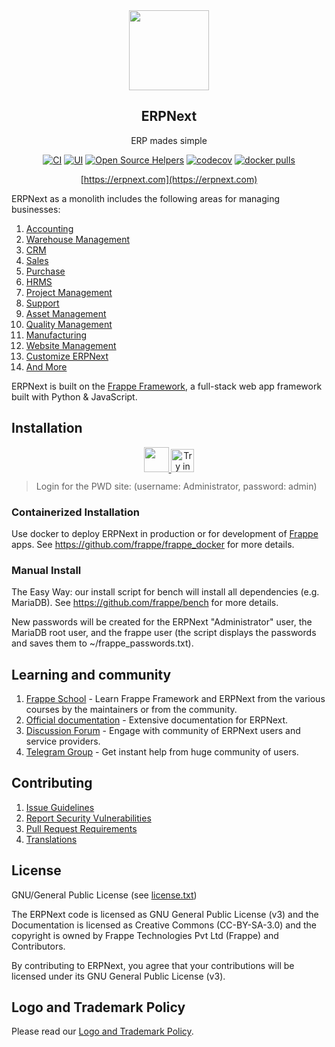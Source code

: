 <div align="center">
    <a href="https://erpnext.com">
        <img src="https://raw.githubusercontent.com/frappe/erpnext/develop/erpnext/public/images/erpnext-logo.png" height="128">
    </a>
    <h2>ERPNext</h2>
    <p align="center">
        <p>ERP mades simple</p>
    </p>

[![CI](https://github.com/frappe/erpnext/actions/workflows/server-tests.yml/badge.svg?branch=develop)](https://github.com/frappe/erpnext/actions/workflows/server-tests.yml)
[![UI](https://github.com/erpnext/erpnext_ui_tests/actions/workflows/ui-tests.yml/badge.svg?branch=develop&event=schedule)](https://github.com/erpnext/erpnext_ui_tests/actions/workflows/ui-tests.yml)
[![Open Source Helpers](https://www.codetriage.com/frappe/erpnext/badges/users.svg)](https://www.codetriage.com/frappe/erpnext)
[![codecov](https://codecov.io/gh/frappe/erpnext/branch/develop/graph/badge.svg?token=0TwvyUg3I5)](https://codecov.io/gh/frappe/erpnext)
[![docker pulls](https://img.shields.io/docker/pulls/frappe/erpnext-worker.svg)](https://hub.docker.com/r/frappe/erpnext-worker)

[https://erpnext.com](https://erpnext.com)

</div>

ERPNext as a monolith includes the following areas for managing businesses:

1. [Accounting](https://erpnext.com/open-source-accounting)
1. [Warehouse Management](https://erpnext.com/distribution/warehouse-management-system)
1. [CRM](https://erpnext.com/open-source-crm)
1. [Sales](https://erpnext.com/open-source-sales-purchase)
1. [Purchase](https://erpnext.com/open-source-sales-purchase)
1. [HRMS](https://erpnext.com/open-source-hrms)
1. [Project Management](https://erpnext.com/open-source-projects)
1. [Support](https://erpnext.com/open-source-help-desk-software)
1. [Asset Management](https://erpnext.com/open-source-asset-management-software)
1. [Quality Management](https://erpnext.com/docs/user/manual/en/quality-management)
1. [Manufacturing](https://erpnext.com/open-source-manufacturing-erp-software)
1. [Website Management](https://erpnext.com/open-source-website-builder-software)
1. [Customize ERPNext](https://erpnext.com/docs/user/manual/en/customize-erpnext)
1. [And More](https://erpnext.com/docs/user/manual/en/)

ERPNext is built on the [Frappe Framework](https://github.com/frappe/frappe), a full-stack web app framework built with Python & JavaScript.

## Installation

<div align="center" style="max-height: 40px;">
    <a href="https://frappecloud.com/erpnext/signup">
        <img src=".github/try-on-f-cloud-button.svg" height="40">
    </a>
    <a href="https://labs.play-with-docker.com/?stack=https://raw.githubusercontent.com/frappe/frappe_docker/main/pwd.yml">
      <img src="https://raw.githubusercontent.com/play-with-docker/stacks/master/assets/images/button.png" alt="Try in PWD" height="37"/>
    </a>
</div>

> Login for the PWD site: (username: Administrator, password: admin)

### Containerized Installation

Use docker to deploy ERPNext in production or for development of [Frappe](https://github.com/frappe/frappe) apps. See https://github.com/frappe/frappe_docker for more details.

### Manual Install

The Easy Way: our install script for bench will install all dependencies (e.g. MariaDB). See https://github.com/frappe/bench for more details.

New passwords will be created for the ERPNext "Administrator" user, the MariaDB root user, and the frappe user (the script displays the passwords and saves them to ~/frappe_passwords.txt).


## Learning and community

1. [Frappe School](https://frappe.school) - Learn Frappe Framework and ERPNext from the various courses by the maintainers or from the community.
2. [Official documentation](https://docs.erpnext.com/) - Extensive documentation for ERPNext.
3. [Discussion Forum](https://discuss.erpnext.com/) - Engage with community of ERPNext users and service providers.
4. [Telegram Group](https://t.me/erpnexthelp) - Get instant help from huge community of users.


## Contributing

1. [Issue Guidelines](https://github.com/frappe/erpnext/wiki/Issue-Guidelines)
1. [Report Security Vulnerabilities](https://erpnext.com/security)
1. [Pull Request Requirements](https://github.com/frappe/erpnext/wiki/Contribution-Guidelines)
1. [Translations](https://translate.erpnext.com)


## License

GNU/General Public License (see [license.txt](license.txt))

The ERPNext code is licensed as GNU General Public License (v3) and the Documentation is licensed as Creative Commons (CC-BY-SA-3.0) and the copyright is owned by Frappe Technologies Pvt Ltd (Frappe) and Contributors.

By contributing to ERPNext, you agree that your contributions will be licensed under its GNU General Public License (v3).

## Logo and Trademark Policy

Please read our [Logo and Trademark Policy](TRADEMARK_POLICY.md).
